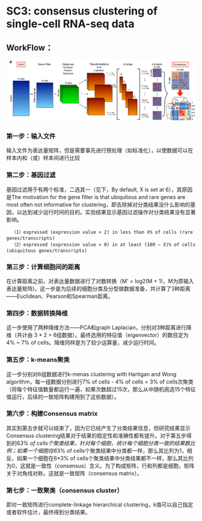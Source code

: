 # SC3: consensus  clustering of single-cell  RNA-seq data 

## WorkFlow：
![](https://github.com/Ts-bioinformatics/picture/blob/master/SC3.png)
### 第一步：输入文件
   输入文件为表达量矩阵，但是需要事先进行预处理（如标准化），以使数据可以在样本内和（或）样本间进行比较
### 第二步：基因过滤
   基因过滤用于有两个标准，二选其一（见下，By default, X is set at 6），其原因是The motivation for the gene filter is that ubiquitous 
and rare genes are most often not informative for clustering，即去除掉对分类结果没什么影响的基因，以达到减少运行时间的目的。实验结果显示基因过滤操作对分类结果没有显著影响。

      （1）expressed (expression value > 2) in less than X% of cells (rare genes/transcripts) 
      （2）expressed (expression value > 0) in at least (100 – X)% of cells (ubiquitous genes/transcripts)

### 第三步：计算细胞间的距离

  在计算距离之前，对表达量数据进行了对数转换（M' = log2(M + 1)，M为原输入表达量矩阵)，这一步是为后续的细胞分类及分型做数据准备，共计算了3种距离——Euclidean、Pearson和Spearman距离。
  
### 第四步：数据转换降维  

  这一步使用了两种降维方法——PCA和graph Laplacian，分别对3种距离进行降维（共计由 3 * 2 = 6组数据）。最终选用的特征值（eigenvector）的数目定为4% ~ 7% of cells。降维同样是为了较少运算量，减少运行时间。
  
### 第五步：k-means聚类

  这一步分别对6组数据进行k-menas clustering with Hartigan and Wong algorithm，每一组数据分别进行7% of cells - 4% of cells = 3% of cells次聚类（将每个特征值数量都运行一遍，如果次数超过15次，那么从中随机挑选15个特征值运行，后续的一致矩阵构建用到了这些数据）。
  
### 第六步：构建Consensus matrix

  其实到第五步就可以结束了，因为它已经产生了分类结果信息，但研究结果显示Consensus clustering结果对于结果的稳定性和准确性都有提升。对于第五步得到的6*3% of cells个聚类结果，针对每个细胞，统计每个细胞分类一致的结果数比例；如果一个细胞在6*3% of cells个聚类结果中分类都一样，那么其比列为1，相反，如果一个细胞在6*3% of cells个聚类结果中分类结果都不一样，那么其比列为0，这就是一致性（consensus）含义。为了构成矩阵，行和列都是细胞，矩阵关于对角线对称，这就是一致矩阵（consensus matrix）。
  
### 第七步：一致聚类（consensus cluster）
  即对一致矩阵进行complete-linkage hierarchical clustering，k值可以自己指定或者软件估计，最终得到分类结果。
   


    
        

